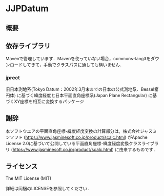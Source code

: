 JJPDatum
======
## 概要

## 依存ライブラリ
Mavenで管理しています．Mavenを使っていない場合，commons-lang3をダウンロードしてきて，手動でクラスパスに通しても構いません．

### jprect
 旧日本測地系(Tokyo Datum：2002年3月末までの日本の公式測地系．Bessel楕円体) に基づく緯度経度と日本平面直角座標系(Japan Plane Rectangular) に基づくXY座標を相互に変換するパッケージ

## 謝辞
本ソフトウエアの平面直角座標-緯度経度変換の計算部分は，株式会社ジャスミンソフト (https://www.jasminesoft.co.jp/product/scalc.html) がApache License 2.0に基づいて公開している平面直角座標-緯度経度変換クラスライブラリ (https://www.jasminesoft.co.jp/product/scalc.html) に由来するものです．



## ライセンス
The MIT License (MIT)

詳細は同梱のLICENSEを参照してください．
